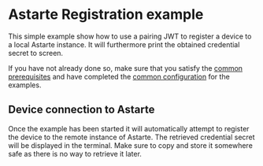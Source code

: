 <!--
Copyright 2023 SECO Mind Srl

SPDX-License-Identifier: Apache-2.0
-->

# Astarte Registration example

This simple example show how to use a pairing JWT to register a device to a local Astarte instance.
It will furthermore print the obtained credential secret to screen.

If you have not already done so, make sure that you satisfy the
[common prerequisites](./../README.md#common-prerequisites) and have completed the
[common configuration](./../README.md#common-configuration) for the examples.

## Device connection to Astarte

Once the example has been started it will automatically attempt to register the device to the remote
instance of Astarte.
The retrieved credential secret will be displayed in the terminal. Make sure to copy and store it
somewhere safe as there is no way to retrieve it later.
